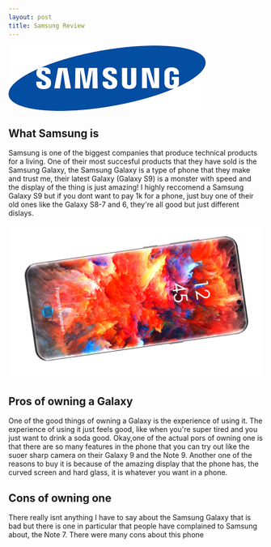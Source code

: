 ```yaml
---
layout: post
title: Samsung Review
---
```


![Samsung Logo](/images/samsung2.png)

## What Samsung is
Samsung is one of the biggest companies that produce technical products for a living. One of their most succesful products that they have sold is the Samsung Galaxy, the Samsung Galaxy is a type of phone that they make and trust me, their latest Galaxy (Galaxy S9) is a monster with speed and the display of the thing is just amazing! I highly reccomend a Samsung Galaxy S9 but if you dont want to pay 1k for a phone, just buy one of their old ones like the Galaxy S8-7 and 6, they're all good but just different dislays. 

![Galaxy Phone](/images/galaxy.jpg)




## Pros of owning a Galaxy
One of the good things of owning a Galaxy is the experience of using it. The experience of using it just feels good, like when you're super tired and you just want to drink a soda good. Okay,one of the actual pors of owning one is that there are so many features in the phone that you can try out like the suoer sharp camera on their Galaxy 9 and the Note 9. Another one of the reasons to buy it is because of the amazing display that the phone has, the curved screen and hard glass, it is whatever you want in a phone.

## Cons of owning one
There really isnt anything I have to say about the Samsung Galaxy that is bad but there is one in particular that people have complained to Samsung about, the Note 7. There were many cons about this phone





